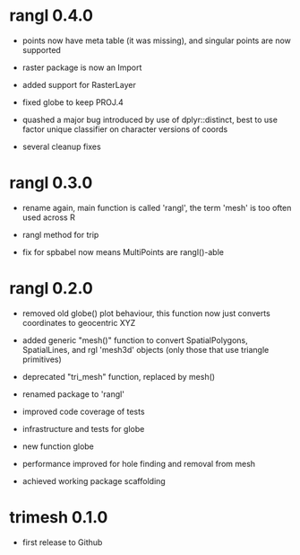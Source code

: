 # rangl 0.4.0
* points now have meta table (it was missing), and singular points are now supported

* raster package is now an Import

* added support for RasterLayer

* fixed globe to keep PROJ.4

* quashed a major bug introduced by use of dplyr::distinct, best to use factor unique classifier on character versions of coords

* several cleanup fixes

# rangl 0.3.0

* rename again, main function is called 'rangl', the term 'mesh' is too often used across R 

* rangl method for trip

* fix for spbabel now means MultiPoints are rangl()-able

# rangl 0.2.0

* removed old globe() plot behaviour, this function now just converts coordinates to geocentric XYZ

* added generic "mesh()" function to convert SpatialPolygons, SpatialLines, and
rgl 'mesh3d' objects (only those that use triangle primitives)

* deprecated "tri_mesh" function, replaced by mesh()

* renamed package to 'rangl'

* improved code coverage of tests

* infrastructure and tests for globe

* new function globe

* performance improved for hole finding and removal from mesh

* achieved working package scaffolding

# trimesh 0.1.0

* first release to Github


